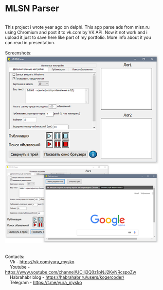 # MLSN Parser
<br />This project i wrote year ago on delphi. This app parse ads from mlsn.ru using Chromium and post it to vk.com by VK API. 
Now it not work and i upload it just to save here like part of my portfolio. More info about it you can read in presentation.
<br />
<br />Screenshots:
![alt tag](screenshot1.PNG)
<br />
![alt tag](screenshot2.PNG)
<br />
<br />
<br />Contacts:
<br />&nbsp;&nbsp;&nbsp;&nbsp;Vk - https://vk.com/yura_mysko
<br />&nbsp;&nbsp;&nbsp;&nbsp;Youtube - https://www.youtube.com/channel/UCiIj3Q0z1pNJ2KyNRcspoZw
<br />&nbsp;&nbsp;&nbsp;&nbsp;Habrahabr blog - https://habrahabr.ru/users/kogercoder/
<br />&nbsp;&nbsp;&nbsp;&nbsp;Telegram - https://t.me/yura_mysko

